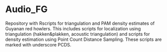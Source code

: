 # Audio_FG
Repository with Rscripts for triangulation and PAM density estimates of Guyanan red howlers. This includes scripts for localization using triangulation (hakken&plakken, acoustic triangulation) and scripts for density estimation using Point Count Distance Sampling. These scripts are marked with underscore PCDS.
